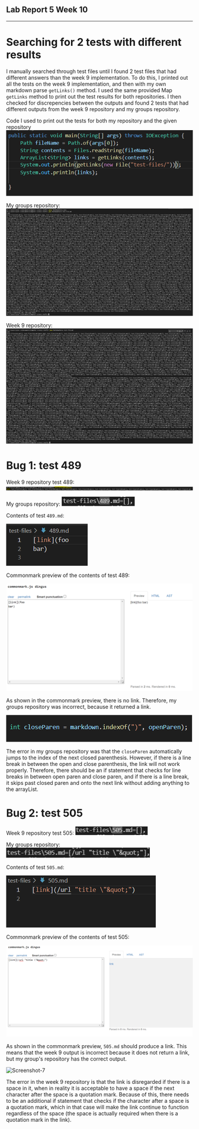 ## Lab Report 5 Week 10 ##
-------------------------

# Searching for 2 tests with different results #

I manually searched through test files until I found 2 test files that had different answers than the week 9 implementation. To do this, I printed out all the tests on the week 9 implementation, and then with my own markdown parse ```getLinks()``` method. I used the same provided Map ```getLinks``` method to print out the test results for both repositories. I then checked for discrepencies between the outputs and found 2 tests that had different outputs from the week 9 repository and my groups repository.

Code I used to print out the tests for both my repository and the given repository
![Screenshot-0](main-method-test-output.PNG)

My groups repository:
![Screenshot-1](my-test-output.PNG)

Week 9 repository: 
![Screenshot-2](my-actual-test-output.PNG)

# Bug 1: test 489 #

Week 9 repository test 489: 
![Screenshot-3](489-my-output.PNG)

My groups repository:
![Screenshot-4](489-week-9-output.PNG)

Contents of test ```489.md```:

![Screenshot-3.5](489-test.PNG)

Commonmark preview of the contents of test 489:

![Screenshot-3.6](commonmark-489.PNG)

As shown in the commonmark preview, there is no link. Therefore, my groups repository was incorrect, because it returned a link. 

![Screenshot-3.7](489-error.PNG)

The error in my groups repository was that the ```closeParen``` automatically jumps to the index of the next closed parenthesis. However, if there is a line break in between the open and close parenthesis, the link will not work properly. Therefore, there should be an if statement that checks for line breaks in between open paren and close paren, and if there is a line break, it skips past closed paren and onto the next link without adding anything to the arrayList.

# Bug 2: test 505 #

Week 9 repository test 505:
![Screenshot-5](505-their-output.PNG)

My groups repository:
![Screenshot-6](505-my-output.PNG)

Contents of test ```505.md```:

![Screenshot-3.6](505-test.PNG)

Commonmark preview of the contents of test 505:

![Screenshot-3.9](commonmark-505.PNG)

As shown in the commonmark preview, ```505.md``` should produce a link. This means that the week 9 output is incorrect because it does not return a link, but my group's repository has the correct output. 

![Screenshot-7](505-error)

The error in the week 9 repository is that the link is disregarded if there is a space in it, when in reality it is acceptable to have a space if the next character after the space is a quotation mark. Because of this, there needs to be an additional if statement that checks if the character after a space is a quotation mark, which in that case will make the link continue to function regardless of the space (the space is actually required when there is a quotation mark in the link).